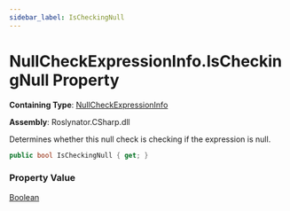 ```yaml
---
sidebar_label: IsCheckingNull
---
```


# NullCheckExpressionInfo\.IsCheckingNull Property

**Containing Type**: [NullCheckExpressionInfo](../index.md)

**Assembly**: Roslynator\.CSharp\.dll

  
Determines whether this null check is checking if the expression is null\.

```csharp
public bool IsCheckingNull { get; }
```

### Property Value

[Boolean](https://docs.microsoft.com/en-us/dotnet/api/system.boolean)

